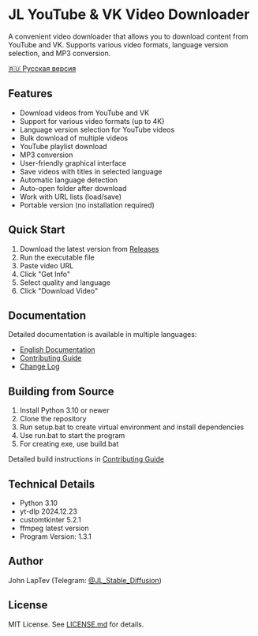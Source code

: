 # JL YouTube & VK Video Downloader

A convenient video downloader that allows you to download content from YouTube and VK. Supports various video formats, language version selection, and MP3 conversion.

[🇷🇺 Русская версия](README_RU.md)

## Features

- Download videos from YouTube and VK
- Support for various video formats (up to 4K)
- Language version selection for YouTube videos
- Bulk download of multiple videos
- YouTube playlist download
- MP3 conversion
- User-friendly graphical interface
- Save videos with titles in selected language
- Automatic language detection
- Auto-open folder after download
- Work with URL lists (load/save)
- Portable version (no installation required)

## Quick Start

1. Download the latest version from [Releases](link_to_releases)
2. Run the executable file
3. Paste video URL
4. Click "Get Info"
5. Select quality and language
6. Click "Download Video"

## Documentation

Detailed documentation is available in multiple languages:
- [English Documentation](docs/en/GUIDE.md)
- [Contributing Guide](docs/en/CONTRIBUTING.md)
- [Change Log](docs/en/CHANGELOG.md)

## Building from Source

1. Install Python 3.10 or newer
2. Clone the repository
3. Run setup.bat to create virtual environment and install dependencies
4. Use run.bat to start the program
5. For creating exe, use build.bat

Detailed build instructions in [Contributing Guide](docs/en/CONTRIBUTING.md)

## Technical Details

- Python 3.10
- yt-dlp 2024.12.23
- customtkinter 5.2.1
- ffmpeg latest version
- Program Version: 1.3.1

## Author

John LapTev (Telegram: [@JL_Stable_Diffusion](https://t.me/JL_Stable_Diffusion))

## License

MIT License. See [LICENSE.md](LICENSE.md) for details.